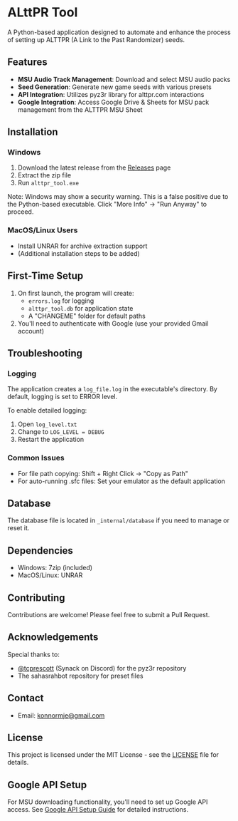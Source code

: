 # ALttPR Tool

A Python-based application designed to automate and enhance the process of setting up ALTTPR (A Link to the Past Randomizer) seeds.

## Features

- **MSU Audio Track Management**: Download and select MSU audio packs
- **Seed Generation**: Generate new game seeds with various presets
- **API Integration**: Utilizes pyz3r library for alttpr.com interactions
- **Google Integration**: Access Google Drive & Sheets for MSU pack management from the ALTTPR MSU Sheet

## Installation

### Windows
1. Download the latest release from the [Releases](https://github.com/KonnorMJE/alttpr_tool_2/releases) page
2. Extract the zip file
3. Run `alttpr_tool.exe`

Note: Windows may show a security warning. This is a false positive due to the Python-based executable. Click "More Info" → "Run Anyway" to proceed.

### MacOS/Linux Users
- Install UNRAR for archive extraction support
- (Additional installation steps to be added)

## First-Time Setup

1. On first launch, the program will create:
   - `errors.log` for logging
   - `alttpr_tool.db` for application state
   - A "CHANGEME" folder for default paths
2. You'll need to authenticate with Google (use your provided Gmail account)

## Troubleshooting

### Logging
The application creates a `log_file.log` in the executable's directory. By default, logging is set to ERROR level.

To enable detailed logging:
1. Open `log_level.txt`
2. Change to `LOG_LEVEL = DEBUG`
3. Restart the application

### Common Issues
- For file path copying: Shift + Right Click → "Copy as Path"
- For auto-running .sfc files: Set your emulator as the default application

## Database
The database file is located in `_internal/database` if you need to manage or reset it.

## Dependencies
- Windows: 7zip (included)
- MacOS/Linux: UNRAR

## Contributing
Contributions are welcome! Please feel free to submit a Pull Request.

## Acknowledgements
Special thanks to:
- [@tcprescott](https://github.com/tcprescott) (Synack on Discord) for the pyz3r repository
- The sahasrahbot repository for preset files

## Contact
- Email: konnormje@gmail.com

## License
This project is licensed under the MIT License - see the [LICENSE](LICENSE) file for details.

## Google API Setup
For MSU downloading functionality, you'll need to set up Google API access. See [Google API Setup Guide](docs/GOOGLE_SETUP.md) for detailed instructions.